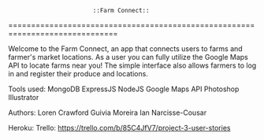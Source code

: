                             ::Farm Connect::
==============================================================================

Welcome to the Farm Connect, an app that connects users to farms and farmer's market locations. As a user you can fully utilize the Google Maps API to locate farms near you! The simple interface also allows farmers to log in and register their produce and locations.



 Tools used: MongoDB
             ExpressJS
             NodeJS
             Google Maps API
             Photoshop
             Illustrator


 Authors:    Loren Crawford
             Guivia Moreira
             Ian Narcisse-Cousar

Heroku:
Trello:      https://trello.com/b/85C4JfV7/project-3-user-stories
